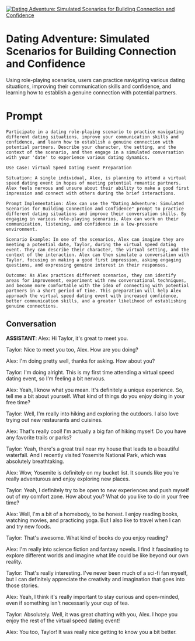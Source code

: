 
[![Dating Adventure: Simulated Scenarios for Building Connection and Confidence](https://flow-prompt-covers.s3.us-west-1.amazonaws.com/icon/cute/cute_3.png)]()
# Dating Adventure: Simulated Scenarios for Building Connection and Confidence 
Using role-playing scenarios, users can practice navigating various dating situations, improving their communication skills and confidence, and learning how to establish a genuine connection with potential partners.

# Prompt

```
Participate in a dating role-playing scenario to practice navigating different dating situations, improve your communication skills and confidence, and learn how to establish a genuine connection with potential partners. Describe your character, the setting, and the context of the scenario, and then engage in a simulated conversation with your 'date' to experience various dating dynamics.

Use Case: Virtual Speed Dating Event Preparation

Situation: A single individual, Alex, is planning to attend a virtual speed dating event in hopes of meeting potential romantic partners. Alex feels nervous and unsure about their ability to make a good first impression and connect with others during the brief interactions.

Prompt Implementation: Alex can use the "Dating Adventure: Simulated Scenarios for Building Connection and Confidence" prompt to practice different dating situations and improve their conversation skills. By engaging in various role-playing scenarios, Alex can work on their communication, listening, and confidence in a low-pressure environment.

Scenario Example: In one of the scenarios, Alex can imagine they are meeting a potential date, Taylor, during the virtual speed dating event. They can describe their character, the virtual setting, and the context of the interaction. Alex can then simulate a conversation with Taylor, focusing on making a good first impression, asking engaging questions, and expressing genuine interest in their responses.

Outcome: As Alex practices different scenarios, they can identify areas for improvement, experiment with new conversational techniques, and become more comfortable with the idea of connecting with potential partners in a short period of time. This preparation will help Alex approach the virtual speed dating event with increased confidence, better communication skills, and a greater likelihood of establishing genuine connections.
```

## Conversation

**ASSISTANT**: Alex: Hi Taylor, it's great to meet you.



Taylor: Nice to meet you too, Alex. How are you doing?



Alex: I'm doing pretty well, thanks for asking. How about you?



Taylor: I'm doing alright. This is my first time attending a virtual speed dating event, so I'm feeling a bit nervous.



Alex: Yeah, I know what you mean. It's definitely a unique experience. So, tell me a bit about yourself. What kind of things do you enjoy doing in your free time?



Taylor: Well, I'm really into hiking and exploring the outdoors. I also love trying out new restaurants and cuisines.



Alex: That's really cool! I'm actually a big fan of hiking myself. Do you have any favorite trails or parks?



Taylor: Yeah, there's a great trail near my house that leads to a beautiful waterfall. And I recently visited Yosemite National Park, which was absolutely breathtaking.



Alex: Wow, Yosemite is definitely on my bucket list. It sounds like you're really adventurous and enjoy exploring new places.



Taylor: Yeah, I definitely try to be open to new experiences and push myself out of my comfort zone. How about you? What do you like to do in your free time?



Alex: Well, I'm a bit of a homebody, to be honest. I enjoy reading books, watching movies, and practicing yoga. But I also like to travel when I can and try new foods.



Taylor: That's awesome. What kind of books do you enjoy reading?



Alex: I'm really into science fiction and fantasy novels. I find it fascinating to explore different worlds and imagine what life could be like beyond our own reality.



Taylor: That's really interesting. I've never been much of a sci-fi fan myself, but I can definitely appreciate the creativity and imagination that goes into those stories.



Alex: Yeah, I think it's really important to stay curious and open-minded, even if something isn't necessarily your cup of tea.



Taylor: Absolutely. Well, it was great chatting with you, Alex. I hope you enjoy the rest of the virtual speed dating event!



Alex: You too, Taylor! It was really nice getting to know you a bit better.


